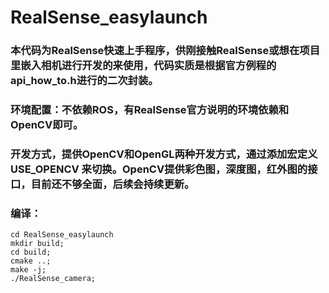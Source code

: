# RealSense_easylaunch
### 本代码为RealSense快速上手程序，供刚接触RealSense或想在项目里嵌入相机进行开发的来使用，代码实质是根据官方例程的api_how_to.h进行的二次封装。
### 环境配置：不依赖ROS，有RealSense官方说明的环境依赖和OpenCV即可。
### 开发方式，提供OpenCV和OpenGL两种开发方式，通过添加宏定义 USE_OPENCV 来切换。OpenCV提供彩色图，深度图，红外图的接口，目前还不够全面，后续会持续更新。
### 编译：
```
cd RealSense_easylaunch
mkdir build;
cd build;
cmake ..;
make -j;
./RealSense_camera;
```